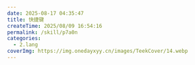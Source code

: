 ```yaml
---
date: 2025-08-17 04:35:47
title: 快捷键
createTime: 2025/08/09 16:54:16
permalink: /skill/p7a0n
categories:
  - 2.lang
coverImg: https://img.onedayxyy.cn/images/TeekCover/14.webp
---
```

